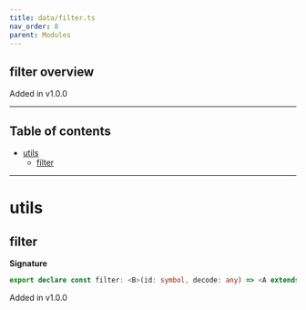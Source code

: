 ```yaml
---
title: data/filter.ts
nav_order: 8
parent: Modules
---
```


## filter overview

Added in v1.0.0

---

<h2 class="text-delta">Table of contents</h2>

- [utils](#utils)
  - [filter](#filter)

---

# utils

## filter

**Signature**

```ts
export declare const filter: <B>(id: symbol, decode: any) => <A extends B>(self: any) => any
```

Added in v1.0.0
